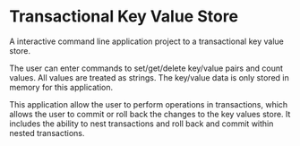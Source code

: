 # Transactional Key Value Store

A interactive command line application project to a transactional key value store.

The user can enter commands to set/get/delete key/value pairs and count values. 
All values are treated as strings. The key/value data is only stored in memory for this application.

This application allow the user to perform operations in transactions, which allows the user to commit
or roll back the changes to the key values store. It includes the ability to nest transactions and roll 
back and commit within nested transactions.

